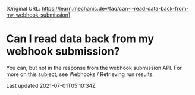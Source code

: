 [Original URL: https://learn.mechanic.dev/faq/can-i-read-data-back-from-my-webhook-submission]

# Can I read data back from my webhook submission?

You can, but not in the response from the webhook submission API. For more on this subject, see Webhooks / Retrieving run results.

Last updated 2021-07-01T05:10:34Z